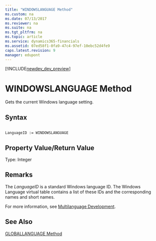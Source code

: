 ```yaml
---
title: "WINDOWSLANGUAGE Method"
ms.custom: na
ms.date: 07/13/2017
ms.reviewer: na
ms.suite: na
ms.tgt_pltfrm: na
ms.topic: article
ms.service: dynamics365-financials
ms.assetid: 07ed58f1-0fa9-47c4-97ef-10ebc52d4fe9
caps.latest.revision: 9
manager: edupont
---
```


[!INCLUDE[newdev_dev_preview](../includes/newdev_dev_preview.md)]

# WINDOWSLANGUAGE Method
Gets the current Windows language setting.  
  
## Syntax  
  
```  
  
LanguageID := WINDOWSLANGUAGE  
```  
  
## Property Value/Return Value  
 Type: Integer  
  
## Remarks  
 The *LanguageID* is a standard Windows language ID. The Windows Language virtual table contains a list of these IDs and the corresponding names and short names.  
  
 For more information, see [Multilanguage Development](../devenv-multilanguage-development.md).  
  
## See Also  
 [GLOBALLANGUAGE Method](devenv-GLOBALLANGUAGE-Method.md)